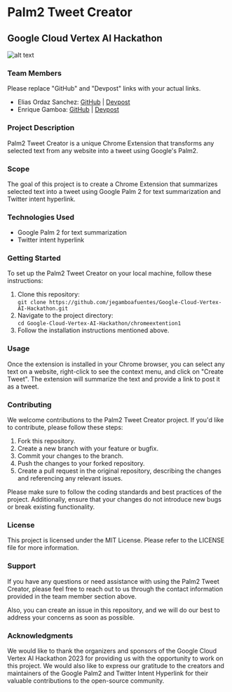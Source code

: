 # Palm2 Tweet Creator
## Google Cloud Vertex AI Hackathon
![alt text](https://github.com/jegamboafuentes/Google-Cloud-Vertex-AI-Hackathon/blob/EliasBranch/chromeextention1/images/coverGit.png?raw=true)


### Team Members

Please replace "GitHub" and "Devpost" links with your actual links. 

* Elias Ordaz Sanchez: [GitHub](#) | [Devpost](#)
* Enrique Gamboa: [GitHub](#) | [Devpost](#)


### Project Description

Palm2 Tweet Creator is a unique Chrome Extension that transforms any selected text from any website into a tweet using Google's Palm2.

### Scope

The goal of this project is to create a Chrome Extension that summarizes selected text into a tweet using Google Palm 2 for text summarization and Twitter intent hyperlink.

### Technologies Used
* Google Palm 2 for text summarization
* Twitter intent hyperlink

### Getting Started

To set up the Palm2 Tweet Creator on your local machine, follow these instructions:

1. Clone this repository:  
`git clone https://github.com/jegamboafuentes/Google-Cloud-Vertex-AI-Hackathon.git`
2. Navigate to the project directory:  
`cd Google-Cloud-Vertex-AI-Hackathon/chromeextention1`
3. Follow the installation instructions mentioned above.

### Usage

Once the extension is installed in your Chrome browser, you can select any text on a website, right-click to see the context menu, and click on "Create Tweet". The extension will summarize the text and provide a link to post it as a tweet.

### Contributing

We welcome contributions to the Palm2 Tweet Creator project. If you'd like to contribute, please follow these steps:

1. Fork this repository.
2. Create a new branch with your feature or bugfix.
3. Commit your changes to the branch.
4. Push the changes to your forked repository.
5. Create a pull request in the original repository, describing the changes and referencing any relevant issues.

Please make sure to follow the coding standards and best practices of the project. Additionally, ensure that your changes do not introduce new bugs or break existing functionality.

### License

This project is licensed under the MIT License. Please refer to the LICENSE file for more information.

### Support

If you have any questions or need assistance with using the Palm2 Tweet Creator, please feel free to reach out to us through the contact information provided in the team member section above.

Also, you can create an issue in this repository, and we will do our best to address your concerns as soon as possible.

### Acknowledgments

We would like to thank the organizers and sponsors of the Google Cloud Vertex AI Hackathon 2023 for providing us with the opportunity to work on this project. We would also like to express our gratitude to the creators and maintainers of the Google Palm2 and Twitter Intent Hyperlink for their valuable contributions to the open-source community.

